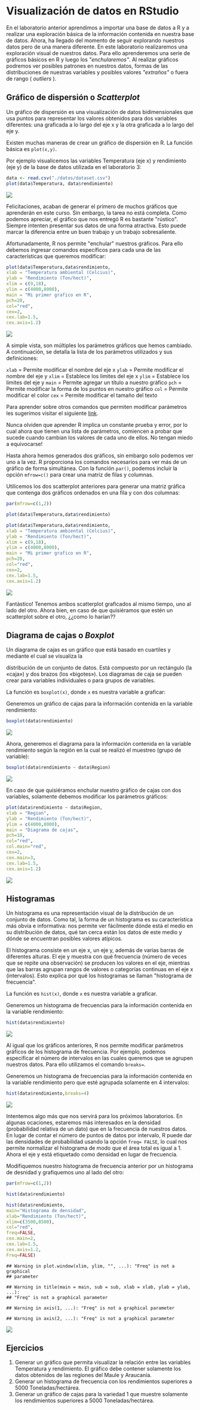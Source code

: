 # Visualización de datos en RStudio

En el laboratorio anterior aprendimos a importar una base de datos a R y a realizar una exploración básica de
la información contenida en nuestra base de datos. Ahora, ha llegado del momento de seguir explorando
nuestros datos pero de una manera diferente. En este laboratorio realizaremos una exploración visual de
nuestros datos. Para ello aprenderemos una serie de gráficos básicos en R y luego los _"enchularemos"_. Al
realizar gráficos podremos ver posibles patrones en nuestros datos, formas de las distribuciones de nuestras
variables y posibles valores _"extraños"_ o fuera de rango ( _outliers_ ).


## Gráfico de dispersión o _Scatterplot_

Un gráfico de dispersión es una visualización de datos bidimensionales que usa puntos para representar los
valores obtenidos para dos variables diferentes: una graficada a lo largo del eje x y la otra graficada a lo
largo del eje y.

Existen muchas maneras de crear un gráfico de dispersión en R. La función básica es `plot(x,y)`. 

Por ejemplo visualicemos las variables Temperatura (eje x) y rendimiento (eje y) de la base de datos utilizada en el laboratorio 3:


```r
data <- read.csv("./datos/dataset.csv")
plot(data$Temperatura, data$rendimiento)
```

![](04-lab_files/figure-epub3/unnamed-chunk-1-1.png)<!-- -->

Felicitaciones, acaban de generar el primero de muchos gráficos que aprenderán en este curso. Sin embargo,
la tarea no está completa. Como podemos apreciar, el gráfico que nos entregó R es bastante "rústico".
Siempre intenten presentar sus datos de una forma atractiva. Esto puede marcar la diferencia entre un buen
trabajo y un trabajo sobresaliente.

Afortunadamente, R nos permite "enchular" nuestros gráficos. Para ello debemos ingresar comandos
específicos para cada una de las características que queremos modificar:


```r
plot(data$Temperatura,data$rendimiento,
xlab = "Temperatura ambiental (Celcius)",
ylab = "Rendimiento (Ton/hect)",
xlim = c(9,18),
ylim = c(4000,8000),
main = "Mi primer grafico en R",
pch=20,
col="red",
cex=2,
cex.lab=1.5,
cex.axis=1.2)
```

![](04-lab_files/figure-epub3/unnamed-chunk-2-1.png)<!-- -->

A simple vista, son múltiples los parámetros gráficos que hemos cambiado. A continuación, se detalla la
lista de los parámetros utilizados y sus definiciones:

`xlab` = Permite modificar el nombre del eje x
`ylab` = Permite modificar el nombre del eje y
`xlim` = Establece los limites del eje x
`ylim` = Establece los limites del eje y
`main` = Permite agregar un título a nuestro gráfico
`pch` = Permite modificar la forma de los puntos en nuestro gráfico
`col` = Permite modificar el color
`cex` = Permite modificar el tamaño del texto

Para aprender sobre otros comandos que permiten modificar parámetros les sugerimos visitar el  siguiente [link](https://www.statmethods.net/advgraphs/parameters.html).

Nunca olviden que aprender R implica un constante prueba y error, por lo cual ahora que tienen una lista de
parámetros, comiencen a probar que sucede cuando cambian los valores de cada uno de ellos. No tengan
miedo a equivocarse!

Hasta ahora hemos generados dos gráficos, sin embargo solo podemos ver uno a la vez. R proporciona los
comandos necesarios para ver más de un gráfico de forma simultánea. Con la función `par()`, podemos
incluir la opción `mfrow=c()` para crear una matriz de filas y columnas.

Utilicemos los dos scatterplot anteriores para generar una matriz gráfica que contenga dos gráficos
ordenados en una fila y con dos columnas:


```r
par(mfrow=c(1,2))

plot(data$Temperatura,data$rendimiento)

plot(data$Temperatura,data$rendimiento,
xlab = "Temperatura ambiental (Celcius)",
ylab = "Rendimiento (Ton/hect)",
xlim = c(9,18),
ylim = c(4000,8000),
main = "Mi primer grafico en R",
pch=20,
col="red",
cex=2,
cex.lab=1.5,
cex.axis=1.2)
```

![](04-lab_files/figure-epub3/unnamed-chunk-3-1.png)<!-- -->

Fantástico! Tenemos ambos scatterplot graficados al mismo tiempo, uno al lado del otro. Ahora bien, en
caso de que quisiéramos que estén un scatterplot sobre el otro, ¿¿como lo harían??

## Diagrama de cajas o _Boxplot_

Un diagrama de cajas es un gráfico que está basado en cuartiles y mediante el cual se visualiza la

distribución de un conjunto de datos. Está compuesto por un rectángulo (la «caja») y dos brazos (los
«bigotes»). Los diagramas de caja se pueden crear para variables individuales o para grupos de variables.

La función es `boxplot(x)`, donde `x` es nuestra variable a graficar:

Generemos un gráfico de cajas para la información contenida en la variable rendimiento:

```r
boxplot(data$rendimiento)
```

![](04-lab_files/figure-epub3/unnamed-chunk-4-1.png)<!-- -->

Ahora, generemos el diagrama para la información contenida en la variable rendimiento según la región en la
cual se realizó el muestreo (grupo de variable):


```r
boxplot(data$rendimiento ~ data$Region)
```

![](04-lab_files/figure-epub3/unnamed-chunk-5-1.png)<!-- -->

En caso de que quisiéramos enchular nuestro gráfico de cajas con dos variables, solamente debemos
modificar los parámetros gráficos:


```r
plot(data$rendimiento ~ data$Region,
xlab = "Region",
ylab = "Rendimiento (Ton/hect)",
ylim = c(4000,8000),
main = "Diagrama de cajas",
pch=18,
col="red",
col.main="red",
cex=2,
cex.main=3,
cex.lab=1.5,
cex.axis=1.2)
```

![](04-lab_files/figure-epub3/unnamed-chunk-6-1.png)<!-- -->


## Histogramas

Un histograma es una representación visual de la distribución de un conjunto de datos. Como tal, la forma de
un histograma es su característica más obvia e informativa: nos permite ver fácilmente dónde está el medio
en su distribución de datos, qué tan cerca están los datos de este medio y dónde se encuentran posibles
valores atípicos.


El histograma consiste en un eje x, un eje y, además de varias barras de diferentes alturas. El eje y muestra
con qué frecuencia (número de veces que se repite una observación) se producen los valores en el eje,
mientras que las barras agrupan rangos de valores o categorías continuas en el eje x (intervalos). Esto explica
por qué los histogramas se llaman "histograma de frecuencia".

La función es `hist(x)`, donde `x` es nuestra variable a graficar.

Generemos un histograma de frecuencias para la información contenida en la variable rendimiento:


```r
hist(data$rendimiento)
```

![](04-lab_files/figure-epub3/unnamed-chunk-7-1.png)<!-- -->

Al igual que los gráficos anteriores, R nos permite modificar parámetros gráficos de los histograma de
frecuencia. Por ejemplo, podemos especificar el número de intervalos en las cuales queremos que se agrupen
nuestros datos. Para ello utilizamos el comando `breaks=`.

Generemos un histograma de frecuencias para la información contenida en la variable rendimiento pero que
esté agrupada solamente en 4 intervalos:


```r
hist(data$rendimiento,breaks=4)
```

![](04-lab_files/figure-epub3/unnamed-chunk-8-1.png)<!-- -->

Intentemos algo más que nos servirá para los próximos laboratorios. En algunas ocaciones, estaremos más
interesados en la densidad (probabilidad relativa de un dato) que en la frecuencia de nuestros datos. En lugar
de contar el número de puntos de datos por intervalo, R puede dar las densidades de probabilidad usando la
opción `freq= FALSE`, lo cual nos permite normalizar el histograma de modo que el área total es igual a 1.
Ahora el eje y está etiquetado como densidad en lugar de frecuencia.

Modifiquemos nuestro histograma de frecuencia anterior por un histograma de desnidad y grafiquemos uno
al lado del otro:

```r
par(mfrow=c(1,2))

hist(data$rendimiento)

hist(data$rendimiento,
main="Histograma de densidad",
xlab="Rendimiento (Ton/hect)",
xlim=c(3500,8500),
col="red",
freq=FALSE,
cex.main=2,
cex.lab=1.5,
cex.axis=1.2,
Freq=FALSE)
```

```
## Warning in plot.window(xlim, ylim, "", ...): "Freq" is not a graphical
## parameter
```

```
## Warning in title(main = main, sub = sub, xlab = xlab, ylab = ylab, ...):
## "Freq" is not a graphical parameter
```

```
## Warning in axis(1, ...): "Freq" is not a graphical parameter
```

```
## Warning in axis(2, ...): "Freq" is not a graphical parameter
```

![](04-lab_files/figure-epub3/unnamed-chunk-9-1.png)<!-- -->

## Ejercicios
1. Generar un gráfico que permita visualizar la relación entre las variables Temperatura y rendimiento.
El gráfico debe contener solamente los datos obtenidos de las regiones del Maule y Araucanía.
2. Generar un histograma de frecuencia con los rendimientos superiores a 5000 Toneladas/hectárea.
3. Generar un gráfico de cajas para la variedad 1 que muestre solamente los rendimientos superiores a
5000 Toneladas/hectárea.
